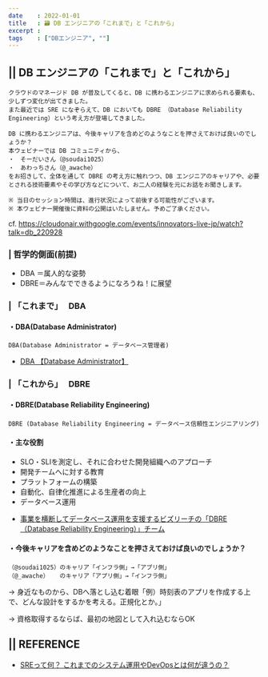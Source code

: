 ```yaml
---
date    : 2022-01-01
title   : 🗃 DB エンジニアの「これまで」と「これから」
excerpt : 
tags    : ["DBエンジニア", ""]
---
```


## || DB エンジニアの「これまで」と「これから」

```
クラウドのマネージド DB が普及してくると、DB に携わるエンジニアに求められる要素も、少しずつ変化が出てきました。
また最近では SRE になぞらえて、DB においても DBRE （Database Reliability Engineering）という考え方が登場してきました。

DB に携わるエンジニアは、今後キャリアを含めどのようなことを押さえておけば良いのでしょうか？
本ウェビナーでは DB コミュニティから、
・　そーだいさん（@soudai1025）
・　あわっちさん（@_awache）
をお招きして、全体を通して DBRE の考え方に触れつつ、DB エンジニアのキャリアや、必要とされる技術要素やその学び方などについて、お二人の経験を元にお話をお聞きします。

※ 当日のセッション時間は、進行状況によって前後する可能性がございます。 
※ 本ウェビナー開催後に資料の公開はいたしません。予めご了承ください。
```

cf. https://cloudonair.withgoogle.com/events/innovators-live-jp/watch?talk=db_220928



### | 哲学的側面(前提)
- DBA ＝属人的な姿勢
- DBRE＝みんなでできるようになろうね！に展望

### | 「これまで」　 DBA
#### ・DBA(Database Administrator)

    DBA(Database Administrator = データベース管理者)

* [DBA 【Database Administrator】](https://e-words.jp/w/DBA.html)


### | 「これから」　 DBRE
#### ・DBRE(Database Reliability Engineering)

    DBRE (Database Reliability Engineering = データベース信頼性エンジニアリング)

#### ・主な役割
- SLO・SLIを測定し、それに合わせた開発組織へのアプローチ
- 開発チームへに対する教育
- プラットフォームの構築
- 自動化、自律化推進による生産者の向上
- データベース運用

* [事業を横断してデータベース運用を支援するビズリーチの「DBRE（Database Reliability Engineering）」チーム](https://codezine.jp/article/detail/11607#:~:text=%E3%80%8CDatabase%20Reliability%20Engineering%EF%BC%88DBRE%EF%BC%89,%E4%BF%A1%E9%A0%BC%E6%80%A7%E3%82%A8%E3%83%B3%E3%82%B8%E3%83%8B%E3%82%A2%E3%83%AA%E3%83%B3%E3%82%B0%E3%80%8D%E3%81%A8%E3%81%AA%E3%82%8A%E3%81%BE%E3%81%99%E3%80%82)


#### ・今後キャリアを含めどのようなことを押さえておけば良いのでしょうか？
```
（@soudai1025）のキャリア「インフラ側」→「アプリ側」
（@_awache）   のキャリア「アプリ側」→「インフラ側」
```

→ 身近なものから、DBへ落とし込む着眼「例）時刻表のアプリを作成する上で、どんな設計をするかを考える。正規化とか。」

→ 資格取得するならば、最初の地図として入れ込むならOK


## || REFERENCE
* [SREって何？ これまでのシステム運用やDevOpsとは何が違うの？](https://codezine.jp/article/detail/11002)



